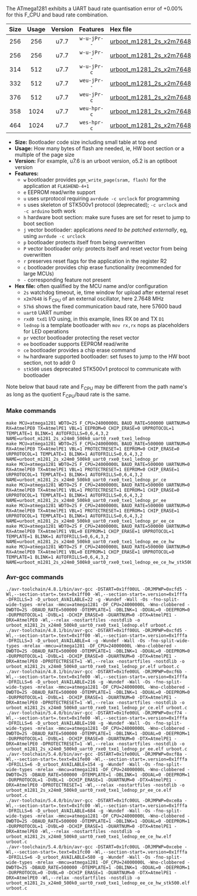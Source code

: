 The ATmega1281 exhibits a UART baud rate quantisation error of +0.00% for this F_CPU and baud rate combination.

|Size|Usage|Version|Features|Hex file|
|:-:|:-:|:-:|:-:|:--|
|256|256|u7.7|`w-u-jPr--`|[urboot_m1281_2s_x2m7648_57k6_uart0_rxe0_txe1_lednop.hex](https://raw.githubusercontent.com/stefanrueger/urboot.hex/main/mcus/atmega1281/watchdog_2_s/external_oscillator/+2m764800_hz/++57k6_baud/uart0_rxe0_txe1/lednop/urboot_m1281_2s_x2m7648_57k6_uart0_rxe0_txe1_lednop.hex)|
|256|256|u7.7|`w-u-jPr--`|[urboot_m1281_2s_x2m7648_57k6_uart0_rxe0_txe1_lednop_pr.hex](https://raw.githubusercontent.com/stefanrueger/urboot.hex/main/mcus/atmega1281/watchdog_2_s/external_oscillator/+2m764800_hz/++57k6_baud/uart0_rxe0_txe1/lednop/urboot_m1281_2s_x2m7648_57k6_uart0_rxe0_txe1_lednop_pr.hex)|
|314|512|u7.7|`w-u-jPr-c`|[urboot_m1281_2s_x2m7648_57k6_uart0_rxe0_txe1_lednop_pr_ce.hex](https://raw.githubusercontent.com/stefanrueger/urboot.hex/main/mcus/atmega1281/watchdog_2_s/external_oscillator/+2m764800_hz/++57k6_baud/uart0_rxe0_txe1/lednop/urboot_m1281_2s_x2m7648_57k6_uart0_rxe0_txe1_lednop_pr_ce.hex)|
|332|512|u7.7|`weu-jPr--`|[urboot_m1281_2s_x2m7648_57k6_uart0_rxe0_txe1_lednop_pr_ee.hex](https://raw.githubusercontent.com/stefanrueger/urboot.hex/main/mcus/atmega1281/watchdog_2_s/external_oscillator/+2m764800_hz/++57k6_baud/uart0_rxe0_txe1/lednop/urboot_m1281_2s_x2m7648_57k6_uart0_rxe0_txe1_lednop_pr_ee.hex)|
|376|512|u7.7|`weu-jPr-c`|[urboot_m1281_2s_x2m7648_57k6_uart0_rxe0_txe1_lednop_pr_ee_ce.hex](https://raw.githubusercontent.com/stefanrueger/urboot.hex/main/mcus/atmega1281/watchdog_2_s/external_oscillator/+2m764800_hz/++57k6_baud/uart0_rxe0_txe1/lednop/urboot_m1281_2s_x2m7648_57k6_uart0_rxe0_txe1_lednop_pr_ee_ce.hex)|
|358|1024|u7.7|`weu-hpr-c`|[urboot_m1281_2s_x2m7648_57k6_uart0_rxe0_txe1_lednop_ee_ce_hw.hex](https://raw.githubusercontent.com/stefanrueger/urboot.hex/main/mcus/atmega1281/watchdog_2_s/external_oscillator/+2m764800_hz/++57k6_baud/uart0_rxe0_txe1/lednop/urboot_m1281_2s_x2m7648_57k6_uart0_rxe0_txe1_lednop_ee_ce_hw.hex)|
|464|1024|u7.7|`wes-hpr-c`|[urboot_m1281_2s_x2m7648_57k6_uart0_rxe0_txe1_lednop_ee_ce_hw_stk500.hex](https://raw.githubusercontent.com/stefanrueger/urboot.hex/main/mcus/atmega1281/watchdog_2_s/external_oscillator/+2m764800_hz/++57k6_baud/uart0_rxe0_txe1/lednop/urboot_m1281_2s_x2m7648_57k6_uart0_rxe0_txe1_lednop_ee_ce_hw_stk500.hex)|

- **Size:** Bootloader code size including small table at top end
- **Usage:** How many bytes of flash are needed, ie, HW boot section or a multiple of the page size
- **Version:** For example, u7.6 is an urboot version, o5.2 is an optiboot version
- **Features:**
  + `w` bootloader provides `pgm_write_page(sram, flash)` for the application at `FLASHEND-4+1`
  + `e` EEPROM read/write support
  + `u` uses urprotocol requiring `avrdude -c urclock` for programming
  + `s` uses skeleton of STK500v1 protocol (deprecated); `-c urclock` and `-c arduino` both work
  + `h` hardware boot section: make sure fuses are set for reset to jump to boot section
  + `j` vector bootloader: applications *need to be patched externally*, eg, using `avrdude -c urclock`
  + `p` bootloader protects itself from being overwritten
  + `P` vector bootloader only: protects itself and reset vector from being overwritten
  + `r` preserves reset flags for the application in the register R2
  + `c` bootloader provides chip erase functionality (recommended for large MCUs)
  + `-` corresponding feature not present
- **Hex file:** often qualified by the MCU name and/or configuration
  + `2s` watchdog timeout, ie, time window for upload after external reset
  + `x2m7648` is F<sub>CPU</sub> of an external oscillator, here 2.7648 MHz
  + `57k6` shows the fixed communication baud rate, here 57600 baud
  + `uart0` UART number
  + `rxd0 txd1` I/O using, in this example, lines RX `D0` and TX `D1`
  + `lednop` is a template bootloader with `mov rx,rx` nops as placeholders for LED operations
  + `pr` vector bootloader protecting the reset vector
  + `ee` bootloader supports EEPROM read/write
  + `ce` bootloader provides a chip erase command
  + `hw` hardware supported bootloader: set fuses to jump to the HW boot section, not to addr 0
  + `stk500` uses deprecated STK500v1 protocol to communicate with bootloader


Note below that baud rate and F<sub>CPU</sub> may be different from the path name's as long as the quotient F<sub>CPU</sub>/baud rate is the same.

### Make commands
```
make MCU=atmega1281 WDTO=2S F_CPU=24000000L BAUD_RATE=500000 UARTNUM=0 RX=AtmelPE0 TX=AtmelPE1 VBL=1 EEPROM=0 CHIP_ERASE=0 URPROTOCOL=1 TEMPLATE=1 BLINK=1 AUTOFRILLS=0,6,4,3,2 NAME=urboot_m1281_2s_x24m0_500k0_uart0_rxe0_txe1_lednop
make MCU=atmega1281 WDTO=2S F_CPU=24000000L BAUD_RATE=500000 UARTNUM=0 RX=AtmelPE0 TX=AtmelPE1 VBL=1 PROTECTRESET=1 EEPROM=0 CHIP_ERASE=0 URPROTOCOL=1 TEMPLATE=1 BLINK=1 AUTOFRILLS=0,6,4,3,2 NAME=urboot_m1281_2s_x24m0_500k0_uart0_rxe0_txe1_lednop_pr
make MCU=atmega1281 WDTO=2S F_CPU=24000000L BAUD_RATE=500000 UARTNUM=0 RX=AtmelPE0 TX=AtmelPE1 VBL=1 PROTECTRESET=1 EEPROM=0 CHIP_ERASE=1 URPROTOCOL=1 TEMPLATE=1 BLINK=1 AUTOFRILLS=0,6,4,3,2 NAME=urboot_m1281_2s_x24m0_500k0_uart0_rxe0_txe1_lednop_pr_ce
make MCU=atmega1281 WDTO=2S F_CPU=24000000L BAUD_RATE=500000 UARTNUM=0 RX=AtmelPE0 TX=AtmelPE1 VBL=1 PROTECTRESET=1 EEPROM=1 CHIP_ERASE=0 URPROTOCOL=1 TEMPLATE=1 BLINK=1 AUTOFRILLS=0,6,4,3,2 NAME=urboot_m1281_2s_x24m0_500k0_uart0_rxe0_txe1_lednop_pr_ee
make MCU=atmega1281 WDTO=2S F_CPU=24000000L BAUD_RATE=500000 UARTNUM=0 RX=AtmelPE0 TX=AtmelPE1 VBL=1 PROTECTRESET=1 EEPROM=1 CHIP_ERASE=1 URPROTOCOL=1 TEMPLATE=1 BLINK=1 AUTOFRILLS=0,6,4,3,2 NAME=urboot_m1281_2s_x24m0_500k0_uart0_rxe0_txe1_lednop_pr_ee_ce
make MCU=atmega1281 WDTO=2S F_CPU=24000000L BAUD_RATE=500000 UARTNUM=0 RX=AtmelPE0 TX=AtmelPE1 VBL=0 EEPROM=1 CHIP_ERASE=1 URPROTOCOL=1 TEMPLATE=1 BLINK=1 AUTOFRILLS=0,6,4,3,2 NAME=urboot_m1281_2s_x24m0_500k0_uart0_rxe0_txe1_lednop_ee_ce_hw
make MCU=atmega1281 WDTO=2S F_CPU=24000000L BAUD_RATE=500000 UARTNUM=0 RX=AtmelPE0 TX=AtmelPE1 VBL=0 EEPROM=1 CHIP_ERASE=1 URPROTOCOL=0 TEMPLATE=1 BLINK=1 AUTOFRILLS=0,6,4,3,2 NAME=urboot_m1281_2s_x24m0_500k0_uart0_rxe0_txe1_lednop_ee_ce_hw_stk500
```

### Avr-gcc commands
```
./avr-toolchain/4.8.1/bin/avr-gcc -DSTART=0x1ff00UL -DRJMPWP=0xcfd5 -Wl,--section-start=.text=0x1ff00 -Wl,--section-start=.version=0x1fffa -DFRILLS=3 -D_urboot_AVAILABLE=22 -g -Wundef -Wall -Os -fno-split-wide-types -mrelax -mmcu=atmega1281 -DF_CPU=24000000L -Wno-clobbered -DWDTO=2S -DBAUD_RATE=500000 -DTEMPLATE=1 -DBLINK=1 -DDUAL=0 -DEEPROM=0 -DURPROTOCOL=1 -DVBL=1 -DCHIP_ERASE=0 -DUARTNUM=0 -DTX=AtmelPE1 -DRX=AtmelPE0 -Wl,--relax -nostartfiles -nostdlib -o urboot_m1281_2s_x24m0_500k0_uart0_rxe0_txe1_lednop.elf urboot.c
./avr-toolchain/4.8.1/bin/avr-gcc -DSTART=0x1ff00UL -DRJMPWP=0xcfd5 -Wl,--section-start=.text=0x1ff00 -Wl,--section-start=.version=0x1fffa -DFRILLS=3 -D_urboot_AVAILABLE=4 -g -Wundef -Wall -Os -fno-split-wide-types -mrelax -mmcu=atmega1281 -DF_CPU=24000000L -Wno-clobbered -DWDTO=2S -DBAUD_RATE=500000 -DTEMPLATE=1 -DBLINK=1 -DDUAL=0 -DEEPROM=0 -DURPROTOCOL=1 -DVBL=1 -DCHIP_ERASE=0 -DUARTNUM=0 -DTX=AtmelPE1 -DRX=AtmelPE0 -DPROTECTRESET=1 -Wl,--relax -nostartfiles -nostdlib -o urboot_m1281_2s_x24m0_500k0_uart0_rxe0_txe1_lednop_pr.elf urboot.c
./avr-toolchain/4.8.1/bin/avr-gcc -DSTART=0x1fe00UL -DRJMPWP=0xcf6b -Wl,--section-start=.text=0x1fe00 -Wl,--section-start=.version=0x1fffa -DFRILLS=6 -D_urboot_AVAILABLE=216 -g -Wundef -Wall -Os -fno-split-wide-types -mrelax -mmcu=atmega1281 -DF_CPU=24000000L -Wno-clobbered -DWDTO=2S -DBAUD_RATE=500000 -DTEMPLATE=1 -DBLINK=1 -DDUAL=0 -DEEPROM=0 -DURPROTOCOL=1 -DVBL=1 -DCHIP_ERASE=1 -DUARTNUM=0 -DTX=AtmelPE1 -DRX=AtmelPE0 -DPROTECTRESET=1 -Wl,--relax -nostartfiles -nostdlib -o urboot_m1281_2s_x24m0_500k0_uart0_rxe0_txe1_lednop_pr_ce.elf urboot.c
./avr-toolchain/5.4.0/bin/avr-gcc -DSTART=0x1fe00UL -DRJMPWP=0xcf74 -Wl,--section-start=.text=0x1fe00 -Wl,--section-start=.version=0x1fffa -DFRILLS=6 -D_urboot_AVAILABLE=198 -g -Wundef -Wall -Os -fno-split-wide-types -mrelax -mmcu=atmega1281 -DF_CPU=24000000L -Wno-clobbered -DWDTO=2S -DBAUD_RATE=500000 -DTEMPLATE=1 -DBLINK=1 -DDUAL=0 -DEEPROM=1 -DURPROTOCOL=1 -DVBL=1 -DCHIP_ERASE=0 -DUARTNUM=0 -DTX=AtmelPE1 -DRX=AtmelPE0 -DPROTECTRESET=1 -Wl,--relax -nostartfiles -nostdlib -o urboot_m1281_2s_x24m0_500k0_uart0_rxe0_txe1_lednop_pr_ee.elf urboot.c
./avr-toolchain/5.4.0/bin/avr-gcc -DSTART=0x1fe00UL -DRJMPWP=0xcf8a -Wl,--section-start=.text=0x1fe00 -Wl,--section-start=.version=0x1fffa -DFRILLS=6 -D_urboot_AVAILABLE=154 -g -Wundef -Wall -Os -fno-split-wide-types -mrelax -mmcu=atmega1281 -DF_CPU=24000000L -Wno-clobbered -DWDTO=2S -DBAUD_RATE=500000 -DTEMPLATE=1 -DBLINK=1 -DDUAL=0 -DEEPROM=1 -DURPROTOCOL=1 -DVBL=1 -DCHIP_ERASE=1 -DUARTNUM=0 -DTX=AtmelPE1 -DRX=AtmelPE0 -DPROTECTRESET=1 -Wl,--relax -nostartfiles -nostdlib -o urboot_m1281_2s_x24m0_500k0_uart0_rxe0_txe1_lednop_pr_ee_ce.elf urboot.c
./avr-toolchain/5.4.0/bin/avr-gcc -DSTART=0x1fc00UL -DRJMPWP=0xce8a -Wl,--section-start=.text=0x1fc00 -Wl,--section-start=.version=0x1fffa -DFRILLS=6 -D_urboot_AVAILABLE=684 -g -Wundef -Wall -Os -fno-split-wide-types -mrelax -mmcu=atmega1281 -DF_CPU=24000000L -Wno-clobbered -DWDTO=2S -DBAUD_RATE=500000 -DTEMPLATE=1 -DBLINK=1 -DDUAL=0 -DEEPROM=1 -DURPROTOCOL=1 -DVBL=0 -DCHIP_ERASE=1 -DUARTNUM=0 -DTX=AtmelPE1 -DRX=AtmelPE0 -Wl,--relax -nostartfiles -nostdlib -o urboot_m1281_2s_x24m0_500k0_uart0_rxe0_txe1_lednop_ee_ce_hw.elf urboot.c
./avr-toolchain/5.4.0/bin/avr-gcc -DSTART=0x1fc00UL -DRJMPWP=0xcebe -Wl,--section-start=.text=0x1fc00 -Wl,--section-start=.version=0x1fffa -DFRILLS=6 -D_urboot_AVAILABLE=580 -g -Wundef -Wall -Os -fno-split-wide-types -mrelax -mmcu=atmega1281 -DF_CPU=24000000L -Wno-clobbered -DWDTO=2S -DBAUD_RATE=500000 -DTEMPLATE=1 -DBLINK=1 -DDUAL=0 -DEEPROM=1 -DURPROTOCOL=0 -DVBL=0 -DCHIP_ERASE=1 -DUARTNUM=0 -DTX=AtmelPE1 -DRX=AtmelPE0 -Wl,--relax -nostartfiles -nostdlib -o urboot_m1281_2s_x24m0_500k0_uart0_rxe0_txe1_lednop_ee_ce_hw_stk500.elf urboot.c
```

